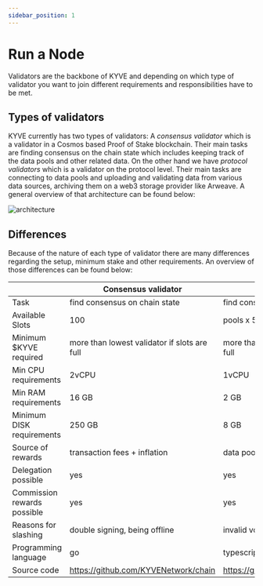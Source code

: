 ```yaml
---
sidebar_position: 1
---
```


# Run a Node

Validators are the backbone of KYVE and depending on which type of validator you want to join different requirements and responsibilities have to be met.

## Types of validators

KYVE currently has two types of validators: A _consensus validator_ which is a validator in a Cosmos based Proof of Stake blockchain. Their main tasks are finding consensus on the chain state which includes keeping track of the data pools and other related data. On the other hand we have _protocol validators_ which is a validator on the protocol level. Their main tasks are connecting to data pools and uploading and validating data from various data sources, archiving them on a web3 storage provider like Arweave. A general overview of that architecture can be found below:

![architecture](/img/architecture.png)

## Differences

Because of the nature of each type of validator there are many differences regarding the setup, minimum stake and other requirements. An overview of those differences can be found below:

|                             | Consensus validator                                   | Protocol validator                                |
| --------------------------- |----------------------------------------------| -------------------------------------------- |
| Task                        | find consensus on chain state                | find consensus on data validity              |
| Available Slots             | 100                                          | pools x 50                                   |
| Minimum \$KYVE required      | more than lowest validator if slots are full | more than lowest validator if slots are full |
| Min CPU requirements        | 2vCPU                                        | 1vCPU                                        |
| Min RAM requirements        | 16 GB                                        | 2 GB                                         |
| Minimum DISK requirements   | 250 GB                                       | 8 GB                                         |
| Source of rewards           | transaction fees + inflation                 | data pool funds                           |
| Delegation possible         | yes                                          | yes                                          |
| Commission rewards possible | yes                                          | yes                                          |
| Reasons for slashing        | double signing, being offline                | invalid voting/uploading, being offline      |
| Programming language        | go                                           | typescript                                   |
| Source code                 | https://github.com/KYVENetwork/chain         | https://github.com/KYVENetwork/kyvejs        |
